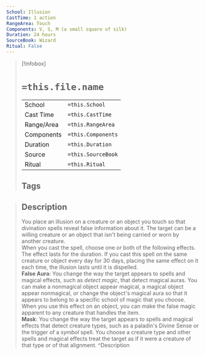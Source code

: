 ```yaml
---
School: Illusion
CastTime: 1 action
RangeArea: Touch
Components: V, S, M (a small square of silk)
Duration: 24 hours
SourceBook: Wizard
Ritual: False
---
```

> [!infobox]
>
> # `=this.file.name`
> |            |                    |
> | ---------- | ------------------ |
> | School     | `=this.School`     |
> | Cast Time  | `=this.CastTime`   |
> | Range/Area | `=this.RangeArea`  |
> | Components | `=this.Components` |
> | Duration   | `=this.Duration`   |
> | Source     | `=this.SourceBook` |
> | Ritual     | `=this.Ritual`     |
>## Tags
>

> ## Description
> You place an illusion on a creature or an object you touch so that divination spells reveal false information about it. The target can be a willing creature or an object that isn't being carried or worn by another creature.<br> When you cast the spell, choose one or both of the following effects. The effect lasts for the duration. If you cast this spell on the same creature or object every day for 30 days, placing the same effect on it each time, the illusion lasts until it is dispelled.<br> <b>False Aura</b>: You change the way the target appears to spells and magical effects, such as <i>detect magic</i>, that detect magical auras. You can make a nonmagical object appear magical, a magical object appear nonmagical, or change the object's magical aura so that it appears to belong to a specific school of magic that you choose. When you use this effect on an object, you can make the false magic apparent to any creature that handles the item.<br> <b>Mask</b>: You change the way the target appears to spells and magical effects that detect creature types, such as a paladin's Divine Sense or the trigger of a <i>symbol</i> spell. You choose a creature type and other spells and magical effects treat the target as if it were a creature of that type or of that alignment. 
> ^Description